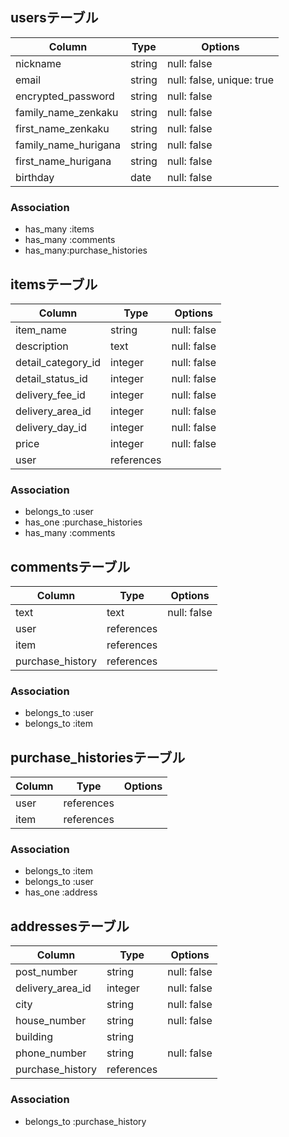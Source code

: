 ## usersテーブル

| Column              | Type       | Options                    |
| ------------------- | ---------- | -------------------------- |
| nickname            | string     | null: false                |
| email               | string     | null: false, unique: true  |
| encrypted_password  | string     | null: false                |
| family_name_zenkaku | string     | null: false                |
| first_name_zenkaku  | string     | null: false                |
| family_name_hurigana| string     | null: false                |
| first_name_hurigana | string     | null: false                |
| birthday            | date       | null: false                |


### Association
- has_many :items
- has_many :comments
- has_many:purchase_histories

## itemsテーブル

| Column             | Type       | Options      |
| ------------------ | ---------- | ------------ |
| item_name          | string     | null: false  |
| description        | text       | null: false  |
| detail_category_id | integer    | null: false  |
| detail_status_id   | integer    | null: false  |
| delivery_fee_id    | integer    | null: false  |
| delivery_area_id   | integer    | null: false  |
| delivery_day_id    | integer    | null: false  |
| price              | integer    | null: false  |
| user               | references |              |


### Association
- belongs_to :user
- has_one :purchase_histories
- has_many :comments

## commentsテーブル

| Column           | Type       | Options      |
| ---------------- | ---------- | ------------ |
| text             | text       | null: false  |  
| user             | references |              |
| item             | references |              |
| purchase_history | references |              |


### Association
- belongs_to :user
- belongs_to :item

## purchase_historiesテーブル

| Column    | Type       | Options      |
| --------- | ---------- | ------------ |
| user      | references |              |
| item      | references |              |


### Association
- belongs_to :item
- belongs_to :user
- has_one :address

## addressesテーブル

| Column           | Type       | Options      |
| ---------------- | ---------- | ------------ |
| post_number      | string     | null: false  |
| delivery_area_id | integer    | null: false  |
| city             | string     | null: false  |
| house_number     | string     | null: false  |
| building         | string     |              |
| phone_number     | string     | null: false  |
| purchase_history | references |              |

### Association
- belongs_to :purchase_history